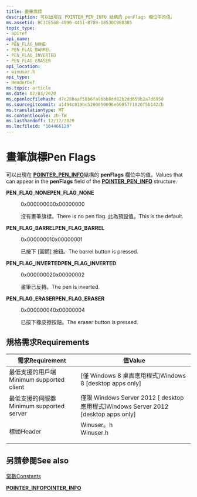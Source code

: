 ```yaml
---
title: 畫筆旗標
description: 可以出現在 POINTER_PEN_INFO 結構的 penFlags 欄位中的值。
ms.assetid: BC3CE568-4090-4451-B780-18530C988305
topic_type:
- apiref
api_name:
- PEN_FLAG_NONE
- PEN_FLAG_BARREL
- PEN_FLAG_INVERTED
- PEN_FLAG_ERASER
api_location:
- winuser.h
api_type:
- HeaderDef
ms.topic: article
ms.date: 02/03/2020
ms.openlocfilehash: d7c28beaf58b6fa96bb8dd82b2dd650b2a7d6950
ms.sourcegitcommit: a1494c819bc5200050696e66057f1020f5b142cb
ms.translationtype: MT
ms.contentlocale: zh-TW
ms.lasthandoff: 12/12/2020
ms.locfileid: "104466129"
---
```

# <a name="pen-flags"></a><span data-ttu-id="7d13c-103">畫筆旗標</span><span class="sxs-lookup"><span data-stu-id="7d13c-103">Pen Flags</span></span>

<span data-ttu-id="7d13c-104">可以出現在 [**POINTER_PEN_INFO**](/previous-versions/windows/desktop/api)結構的 **penFlags** 欄位中的值。</span><span class="sxs-lookup"><span data-stu-id="7d13c-104">Values that can appear in the **penFlags** field of the [**POINTER_PEN_INFO**](/previous-versions/windows/desktop/api) structure.</span></span>

<dl> <dt>

<span data-ttu-id="7d13c-105"><span id="PEN_FLAG_NONE"></span><span id="pen_flag_none"></span>**PEN_FLAG_NONE**</span><span class="sxs-lookup"><span data-stu-id="7d13c-105"><span id="PEN_FLAG_NONE"></span><span id="pen_flag_none"></span>**PEN_FLAG_NONE**</span></span>
</dt> <dd> <dl> <dt>

<span data-ttu-id="7d13c-106">0x00000000</span><span class="sxs-lookup"><span data-stu-id="7d13c-106">0x00000000</span></span>
</dt> <dt>



<span data-ttu-id="7d13c-107">沒有畫筆旗標。</span><span class="sxs-lookup"><span data-stu-id="7d13c-107">There is no pen flag.</span></span> <span data-ttu-id="7d13c-108">此為預設值。</span><span class="sxs-lookup"><span data-stu-id="7d13c-108">This is the default.</span></span>


</dt> </dl> </dd> <dt>

<span data-ttu-id="7d13c-109"><span id="PEN_FLAG_BARREL"></span><span id="pen_flag_barrel"></span>**PEN_FLAG_BARREL**</span><span class="sxs-lookup"><span data-stu-id="7d13c-109"><span id="PEN_FLAG_BARREL"></span><span id="pen_flag_barrel"></span>**PEN_FLAG_BARREL**</span></span>
</dt> <dd> <dl> <dt>

<span data-ttu-id="7d13c-110">0x00000001</span><span class="sxs-lookup"><span data-stu-id="7d13c-110">0x00000001</span></span>
</dt> <dt>



<span data-ttu-id="7d13c-111">已按下 [圓筒] 按鈕。</span><span class="sxs-lookup"><span data-stu-id="7d13c-111">The barrel button is pressed.</span></span>


</dt> </dl> </dd> <dt>

<span data-ttu-id="7d13c-112"><span id="PEN_FLAG_INVERTED"></span><span id="pen_flag_inverted"></span>**PEN_FLAG_INVERTED**</span><span class="sxs-lookup"><span data-stu-id="7d13c-112"><span id="PEN_FLAG_INVERTED"></span><span id="pen_flag_inverted"></span>**PEN_FLAG_INVERTED**</span></span>
</dt> <dd> <dl> <dt>

<span data-ttu-id="7d13c-113">0x00000002</span><span class="sxs-lookup"><span data-stu-id="7d13c-113">0x00000002</span></span>
</dt> <dt>



<span data-ttu-id="7d13c-114">畫筆已反轉。</span><span class="sxs-lookup"><span data-stu-id="7d13c-114">The pen is inverted.</span></span>


</dt> </dl> </dd> <dt>

<span data-ttu-id="7d13c-115"><span id="PEN_FLAG_ERASER"></span><span id="pen_flag_eraser"></span>**PEN_FLAG_ERASER**</span><span class="sxs-lookup"><span data-stu-id="7d13c-115"><span id="PEN_FLAG_ERASER"></span><span id="pen_flag_eraser"></span>**PEN_FLAG_ERASER**</span></span>
</dt> <dd> <dl> <dt>

<span data-ttu-id="7d13c-116">0x00000004</span><span class="sxs-lookup"><span data-stu-id="7d13c-116">0x00000004</span></span>
</dt> <dt>



<span data-ttu-id="7d13c-117">已按下橡皮擦按鈕。</span><span class="sxs-lookup"><span data-stu-id="7d13c-117">The eraser button is pressed.</span></span>


</dt> </dl> </dd> </dl>

## <a name="requirements"></a><span data-ttu-id="7d13c-118">規格需求</span><span class="sxs-lookup"><span data-stu-id="7d13c-118">Requirements</span></span>



| <span data-ttu-id="7d13c-119">需求</span><span class="sxs-lookup"><span data-stu-id="7d13c-119">Requirement</span></span> | <span data-ttu-id="7d13c-120">值</span><span class="sxs-lookup"><span data-stu-id="7d13c-120">Value</span></span> |
|-------------------------------------|--------------------------------------------------------------------------------------|
| <span data-ttu-id="7d13c-121">最低支援的用戶端</span><span class="sxs-lookup"><span data-stu-id="7d13c-121">Minimum supported client</span></span><br/> | <span data-ttu-id="7d13c-122">\[僅 Windows 8 桌面應用程式\]</span><span class="sxs-lookup"><span data-stu-id="7d13c-122">Windows 8 \[desktop apps only\]</span></span><br/>                                           |
| <span data-ttu-id="7d13c-123">最低支援的伺服器</span><span class="sxs-lookup"><span data-stu-id="7d13c-123">Minimum supported server</span></span><br/> | <span data-ttu-id="7d13c-124">僅限 Windows Server 2012 \[ desktop 應用程式\]</span><span class="sxs-lookup"><span data-stu-id="7d13c-124">Windows Server 2012 \[desktop apps only\]</span></span><br/>                                 |
| <span data-ttu-id="7d13c-125">標頭</span><span class="sxs-lookup"><span data-stu-id="7d13c-125">Header</span></span><br/>                   | <dl> <span data-ttu-id="7d13c-126"><dt>Winuser。h</dt></span><span class="sxs-lookup"><span data-stu-id="7d13c-126"><dt>Winuser.h</dt></span></span> </dl> |



## <a name="see-also"></a><span data-ttu-id="7d13c-127">另請參閱</span><span class="sxs-lookup"><span data-stu-id="7d13c-127">See also</span></span>

<dl> <dt>

[<span data-ttu-id="7d13c-128">常數</span><span class="sxs-lookup"><span data-stu-id="7d13c-128">Constants</span></span>](constants.md)
</dt> <dt>

[<span data-ttu-id="7d13c-129">**POINTER_INFO**</span><span class="sxs-lookup"><span data-stu-id="7d13c-129">**POINTER_INFO**</span></span>](/previous-versions/windows/desktop/api)
</dt> </dl>

 

 





